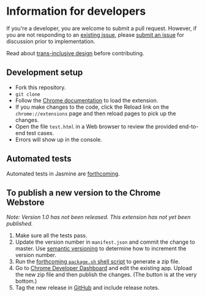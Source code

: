 # Information for developers

If you're a developer, you are welcome to submit a pull request. However, if you are not responding to an [existing issue](https://github.com/ProfJanetDavis/degender-the-web/issues), please [submit an issue](https://github.com/ProfJanetDavis/degender-the-web/issues/new) for discussion prior to implementation.

Read about [trans-inclusive design](https://alistapart.com/article/trans-inclusive-design) before contributing.

## Development setup
  * Fork this repository.
  * `git clone`
  * Follow the [Chrome documentation](https://developer.chrome.com/extensions/getstarted#unpacked) to load the extension.
  * If you make changes to the code, click the Reload link on the `chrome://extensions` page and then reload pages to pick up the changes.
  * Open the file ```test.html``` in a Web browser to review the provided end-to-end test cases.
  * Errors will show up in the console.
  
## Automated tests
Automated tests in Jasmine are [forthcoming](https://github.com/janetlndavis/degender-the-web/issues/2).

## To publish a new version to the Chrome Webstore
_Note: Version 1.0 has not been released. This extension has not yet been published._
  1. Make sure all the tests pass.
  1. Update the version number in `manifest.json` and commit the change to master.
     Use [semantic versioning](http://semver.org/) to determine how to increment the version number.
  1. Run the [forthcoming `package.sh` shell script](https://github.com/ProfJanetDavis/degender-the-web/issues/19) to generate a zip file.
  1. Go to [Chrome Developer Dashboard](https://chrome.google.com/webstore/developer/dashboard) and edit the existing app. Upload the new zip file and then publish the changes. (The button is at the very bottom.)
  1. Tag the new release in [GitHub](https://github.com/janetlndavis/degender-the-web/releases) and include release notes.
